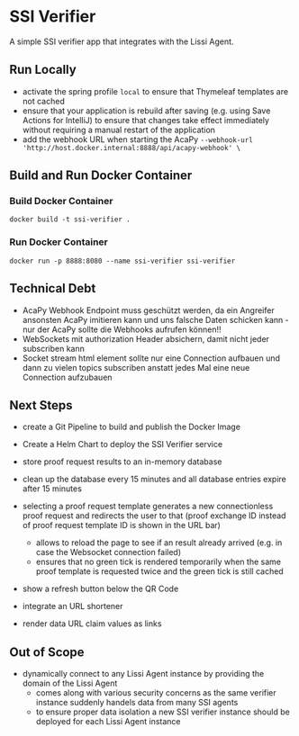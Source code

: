 # SSI Verifier

A simple SSI verifier app that integrates with the Lissi Agent.

## Run Locally

- activate the spring profile `local` to ensure that Thymeleaf templates are not
  cached
- ensure that your application is rebuild after saving (e.g. using Save Actions
  for IntelliJ) to ensure that changes take effect immediately without requiring
  a manual restart of the application
- add the webhook URL when starting the
  AcaPy `--webhook-url 'http://host.docker.internal:8888/api/acapy-webhook' \`

## Build and Run Docker Container

### Build Docker Container

```
docker build -t ssi-verifier . 
```

### Run Docker Container

```
docker run -p 8888:8080 --name ssi-verifier ssi-verifier
```

## Technical Debt

- AcaPy Webhook Endpoint muss geschützt werden, da ein Angreifer ansonsten AcaPy
  imitieren kann und uns falsche Daten schicken kann - nur der AcaPy sollte die
  Webhooks aufrufen können!!
- WebSockets mit authorization Header absichern, damit nicht jeder subscriben
  kann
- Socket stream html element sollte nur eine Connection aufbauen und dann zu
  vielen topics subscriben anstatt jedes Mal eine neue Connection aufzubauen

## Next Steps

- create a Git Pipeline to build and publish the Docker Image
- Create a Helm Chart to deploy the SSI Verifier service

- store proof request results to an in-memory database
- clean up the database every 15 minutes and all database entries expire after
  15 minutes
- selecting a proof request template generates a new connectionless proof
  request and redirects the user to that (proof exchange ID instead of proof
  request template ID is shown in the URL bar)
    - allows to reload the page to see if an result already arrived (e.g. in
      case the Websocket connection failed)
    - ensures that no green tick is rendered temporarily when the same proof
      template is requested twice and the green tick is still cached
- show a refresh button below the QR Code

- integrate an URL shortener

- render data URL claim values as links

## Out of Scope

- dynamically connect to any Lissi Agent instance by providing the domain of the
  Lissi Agent
    - comes along with various security concerns as the same verifier instance
      suddenly handels data from many SSI agents
    - to ensure proper data isolation a new SSI verifier instance should be
      deployed for each Lissi Agent instance
